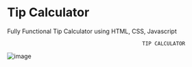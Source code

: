 # Tip Calculator
Fully Functional Tip Calculator using HTML, CSS, Javascript

                                                TIP CALCULATOR
                                                                         
![image](https://user-images.githubusercontent.com/63421462/128155993-42ad3899-fbb1-490c-b7f5-d705a4d93e4d.png)
                                                                       
